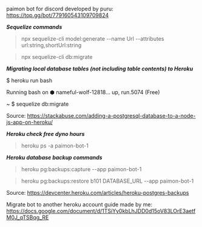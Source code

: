 paimon bot for discord developed by puru: https://top.gg/bot/779160543109709824

***Sequelize commands***
> npx sequelize-cli model:generate --name Url --attributes url:string,shortUrl:string

> npx sequelize-cli db:migrate

***Migrating local database tables (not including table contents) to Heroku***

$ heroku run bash

Running bash on ⬢ nameful-wolf-12818... up, run.5074 (Free)

~ $ sequelize db:migrate

Source: https://stackabuse.com/adding-a-postgresql-database-to-a-node-js-app-on-heroku/

***Heroku check free dyno hours***
> heroku ps -a paimon-bot-1

***Heroku database backup commands***
> heroku pg:backups:capture --app paimon-bot-1

> heroku pg:backups:restore b101 DATABASE_URL --app paimon-bot-1

Source: https://devcenter.heroku.com/articles/heroku-postgres-backups

Migrate bot to another heroku account guide made by me: https://docs.google.com/document/d/1TSiYy0kbLhJDD0d15oV83LOrE3aetfM0J_qTSBqg_RE
